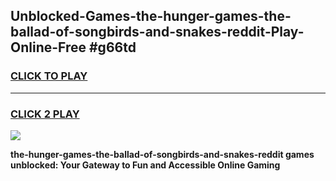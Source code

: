 
## Unblocked-Games-the-hunger-games-the-ballad-of-songbirds-and-snakes-reddit-Play-Online-Free #g66td
<h3>
<a href="https://us.freeplayer.one?title=the-hunger-games-the-ballad-of-songbirds-and-snakes-reddit&ref=10M">CLICK TO PLAY</a></h3>
<hr>

<h3>
<a href="https://us.freeplayer.one?title=the-hunger-games-the-ballad-of-songbirds-and-snakes-reddit&ref=10M">CLICK 2 PLAY</a>
  
</h3>

<a href="https://us.freeplayer.one?title=the-hunger-games-the-ballad-of-songbirds-and-snakes-reddit&ref=10M"><img src="https://clearcache.store/games.png"></a>


**the-hunger-games-the-ballad-of-songbirds-and-snakes-reddit games unblocked: Your Gateway to Fun and Accessible Online Gaming**
